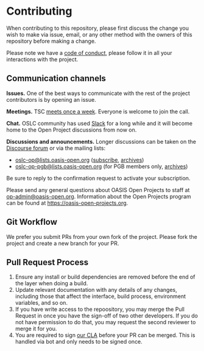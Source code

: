 # Contributing

When contributing to this repository, please first discuss the change you wish to make via issue, email, or any other method with the owners of this repository before making a change.

Please note we have a [code of conduct](/CODE_OF_CONDUCT.md), please follow it in all your interactions with the project.

## Communication channels

**Issues.** One of the best ways to communicate with the rest of the project contributors is by opening an issue.

**Meetings.** TSC [meets once a week](GOVERNANCE.md#technical-steering-committee-tsc). Everyone is welcome to join the call.

**Chat.** OSLC community has used [Slack](https://oslc-op.slack.com) for a long while and it will become home to the Open Project discussions from now on.

**Discussions and announcements.** Longer discussions can be taken on the [Discourse forum](https://forum.open-services.net/c/oslc-op) or via the mailing lists:

- oslc-op@lists.oasis-open.org ([subscribe](mailto:oslc-op-subscribe@lists.oasis-open.org), [archives](http://lists.oasis-open.org/archives/oslc-op))
- oslc-op-pgb@lists.oasis-open.org (for PGB members only, [archives](http://lists.oasis-open.org/archives/oslc-op-pgb))

Be sure to reply to the confirmation request to activate your subscription.

Please send any general questions about OASIS Open Projects to staff at op-admin@oasis-open.org. Information about the Open Projects program can be found at https://oasis-open-projects.org.

## Git Workflow

We prefer you submit PRs from your own fork of the project. Please fork the project and create a new branch for your PR.

## Pull Request Process

1. Ensure any install or build dependencies are removed before the end of the layer when doing a
   build.
2. Update relevant documentation with any details of any changes, including those that affect the interface, build process, environment variables, and so on.
3. If you have write access to the repoository, you may merge the Pull Request in once you have the sign-off of two other developers. If you do not have permission to do that, you may request the second reviewer to merge it for you.
4. You are required to sign [our CLA](https://gist.github.com/OASIS-OP-Admin/8968911e16d9c245538d552e70af7378) before your PR can be merged. This is handled via bot and only needs to be signed once.

